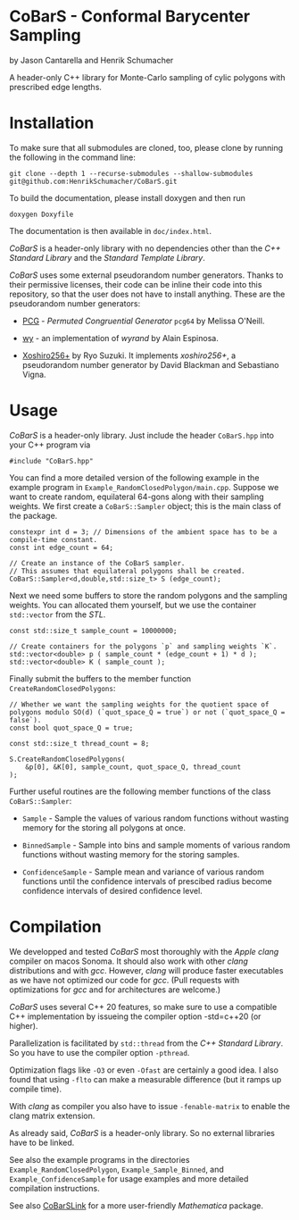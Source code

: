 # CoBarS - Conformal Barycenter Sampling

by Jason Cantarella and Henrik Schumacher

A header-only C++ library for Monte-Carlo sampling of cylic polygons with prescribed edge lengths.

# Installation

To make sure that all submodules are cloned, too, please clone by running the following in the command line:

    git clone --depth 1 --recurse-submodules --shallow-submodules git@github.com:HenrikSchumacher/CoBarS.git
        
To build the documentation, please install doxygen and then run

    doxygen Doxyfile
    
The documentation is then available in `doc/index.html`.

_CoBarS_ is a header-only library with no dependencies other than the _C++ Standard Library_ and the _Standard Template Library_. 

_CoBarS_ uses some external pseudorandom number generators. Thanks to their permissive licenses, their code can be inline their code into this repository, so that the user does not have to install anything. These are the pseudorandom number generators:

- [PCG](https://github.com/imneme/pcg-cpp) - _Permuted Congruential Generator_ `pcg64` by Melissa O'Neill.  

- [wy](https://github.com/alainesp/wy) - an implementation of _wyrand_ by Alain Espinosa.

- [Xoshiro256+](https://github.com/Reputeless/Xoshiro-cpp) by Ryo Suzuki. It implements _xoshiro256+_, a pseudorandom number generator by David Blackman and Sebastiano Vigna.
    
# Usage

_CoBarS_ is a header-only library. Just include the header `CoBarS.hpp` into your C++ program via

    #include "CoBarS.hpp"    
        

You can find a more detailed version of the following example in the example program in `Example_RandomClosedPolygon/main.cpp`.
Suppose we want to create random, equilateral 64-gons along with their sampling weights. 
We first create a `CoBarS::Sampler` object; this is the main class of the package.
    
    constexpr int d = 3; // Dimensions of the ambient space has to be a compile-time constant.
    const int edge_count = 64;
    
    // Create an instance of the CoBarS sampler.
    // This assumes that equilateral polygons shall be created.
    CoBarS::Sampler<d,double,std::size_t> S (edge_count);

    
Next we need some buffers to store the random polygons and the sampling weights. You can allocated them yourself, but we use the container `std::vector` from the _STL_.
    
    const std::size_t sample_count = 10000000;

    // Create containers for the polygons `p` and sampling weights `K`.
    std::vector<double> p ( sample_count * (edge_count + 1) * d );
    std::vector<double> K ( sample_count );

    
Finally submit the buffers to the member function `CreateRandomClosedPolygons`:

    // Whether we want the sampling weights for the quotient space of polygons modulo SO(d) (`quot_space_Q = true`) or not (`quot_space_Q = false`).
    const bool quot_space_Q = true;
    
    const std::size_t thread_count = 8;
    
    S.CreateRandomClosedPolygons(
        &p[0], &K[0], sample_count, quot_space_Q, thread_count
    );
    
Further useful routines are the following member functions of the class `CoBarS::Sampler`:

- `Sample` - Sample the values of various random functions without wasting memory for the storing all polygons at once.

- `BinnedSample` - Sample into bins and sample moments of various random functions without wasting memory for the storing samples.

- `ConfidenceSample` - Sample mean and variance of various random functions until the confidence intervals of prescibed radius become confidence intervals of desired confidence level.
    

# Compilation


We developped and tested _CoBarS_ most thoroughly with the _Apple clang_ compiler on macos Sonoma. It should also work with other _clang_ distributions and with _gcc_. However, _clang_ will produce faster executables as we have not optimized our code for _gcc_. (Pull requests with optimizations for _gcc_ and for architectures are welcome.) 

_CoBarS_ uses several C++ 20 features, so make sure to use a compatible C++ implementation by issueing the compiler option -std=c++20 (or higher).

Parallelization is facilitated by `std::thread` from the _C++ Standard Library_. So you have to use the compiler option `-pthread`. 

Optimization flags like `-O3` or even `-Ofast` are certainly a good idea. I also found that using `-flto` can make a measurable difference (but it ramps up compile time).

With _clang_ as compiler you also have to issue `-fenable-matrix` to enable the clang matrix extension.

As already said, _CoBarS_ is a header-only library. So no external libraries have to be linked.

See also the example programs in the directories `Example_RandomClosedPolygon`, `Example_Sample_Binned`, and `Example_ConfidenceSample` for usage examples and more detailed compilation instructions.

See also [CoBarSLink](https://github.com/HenrikSchumacher/CoBarSLink) for a more user-friendly _Mathematica_ package.
